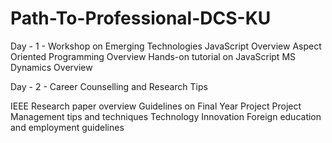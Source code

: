 # Path-To-Professional-DCS-KU

Day - 1 - Workshop on Emerging Technologies 
JavaScript Overview
Aspect Oriented Programming Overview
Hands-on tutorial on JavaScript
MS Dynamics Overview

Day - 2 - Career Counselling and Research Tips

IEEE Research paper overview
Guidelines on Final Year Project
Project Management tips and techniques
Technology Innovation
Foreign education and employment guidelines
